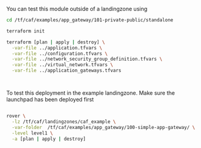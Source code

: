 You can test this module outside of a landingzone using

```bash
cd /tf/caf/examples/app_gateway/101-private-public/standalone

terraform init

terraform [plan | apply | destroy] \
  -var-file ../application.tfvars \
  -var-file ../configuration.tfvars \
  -var-file ../network_security_group_definition.tfvars \
  -var-file ../virtual_network.tfvars \
  -var-file ../application_gateways.tfvars




```

To test this deployment in the example landingzone. Make sure the launchpad has been deployed first

```bash

rover \
  -lz /tf/caf/landingzones/caf_example \
  -var-folder  /tf/caf/examples/app_gateway/100-simple-app-gateway/ \
  -level level1 \
  -a [plan | apply | destroy]

```